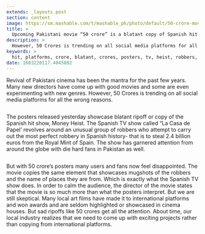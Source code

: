 ```yaml
--- 
extends: _layouts.post 
section: content 
image: https://sm.mashable.com/t/mashable_pk/photo/default/50-crore-movie-cast_rxhr.1200.jpg 
title: > 
  Upcoming Pakistani movie “50 crore” is a blatant copy of Spanish hit show “Money Heist” 
description: > 
  However, 50 Crores is trending on all social media platforms for all the wrong reasons.The posters released yesterday showcase blatant ripoff or copy of the Spanish hit show, Money Heist.But with 50 crore’s posters many users and fans now feel disappointed.But sad ripoffs like 50 crores get all the attention.About time, our local industry realizes that we need to come up with exciting projects rather than copying from international platforms. 
keywords: > 
  hit, platforms, crore, blatant, crores, posters, tv, heist, robbers, local, copy, money, movie, 50, international, upcoming, pakistani, spanish 
date: 1603220117.4045882 
--- 
```

<div><p>Revival of Pakistani cinema has been the mantra for the past few years. Many new directors have come up with good movies and some are even experimenting with new genres. However, 50 Crores is trending on all social media platforms for all the wrong reasons.</p>

<img alt="" class="image photo" src="https://sm.mashable.com/mashable_pk/photo/default/121809960-150788650053074-1341820198892157081-n_8t9p.jpg">

<p>The posters released yesterday showcase blatant ripoff or copy of the Spanish hit show, Money Heist. The Spanish TV show called &#8220;La Casa de Papel&#8217; revolves around an unusual group of robbers who attempt to carry out the most perfect robbery in Spanish history- that is to steal 2.4 billion euros from the Royal Mint of Spain. The show has garnered attention from around the globe with die hard fans in Pakistan as well.</p>

<img alt="" class="image photo" src="https://sm.mashable.com/mashable_pk/photo/default/121540608-4466621073407870-3772883664625049234-n_jev1.jpg">

<p>But with 50 crore&#8217;s posters many users and fans now feel disappointed. The movie copies the same element that showcases mugshots of the robbers and the name of places they are from. Which is exactly what the Spanish TV show does. In order to calm the audience, the director of the movie states that the movie is so much more than what the posters interpret. But we are still skeptical. Many local art films have made it to international platforms and won awards and are seldom highlighted or showcased in cinema houses. But sad ripoffs like 50 crores get all the attention. About time, our local industry realizes that we need to come up with exciting projects rather than copying from international platforms.</p>

<img alt="" class="image photo" src="https://sm.mashable.com/mashable_pk/photo/default/121815278-150788643386408-751286243026461101-n_jvz9.jpg">

<p> </p>
  
  </div>